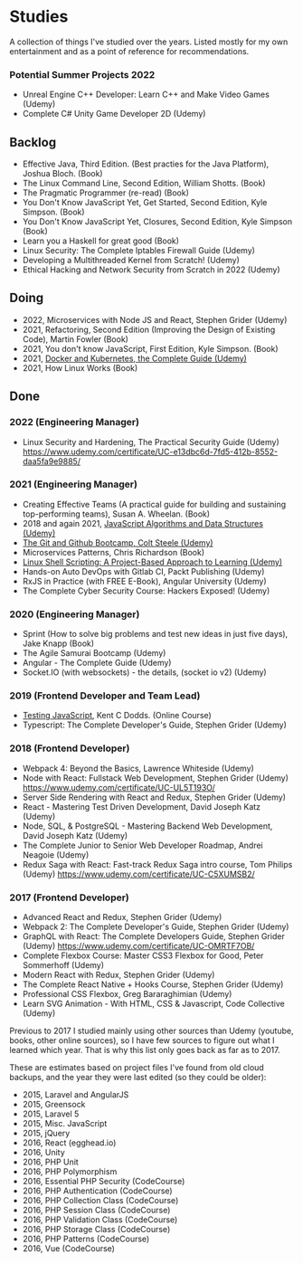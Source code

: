 # Studies
A collection of things I've studied over the years. Listed mostly for my own entertainment and as a point of reference for recommendations.


### Potential Summer Projects 2022
- Unreal Engine C++ Developer: Learn C++ and Make Video Games (Udemy)
- Complete C# Unity Game Developer 2D (Udemy)

## Backlog
- Effective Java, Third Edition. (Best practies for the Java Platform), Joshua Bloch. (Book)
- The Linux Command Line, Second Edition, William Shotts. (Book)
- The Pragmatic Programmer (re-read) (Book)
- You Don't Know JavaScript Yet, Get Started, Second Edition, Kyle Simpson. (Book)
- You Don't Know JavaScript Yet, Closures, Second Edition, Kyle Simpson (Book)
- Learn you a Haskell for great good (Book)
- Linux Security: The Complete Iptables Firewall Guide (Udemy)
- Developing a Multithreaded Kernel from Scratch! (Udemy)
- Ethical Hacking and Network Security from Scratch in 2022 (Udemy)

## Doing
- 2022, Microservices with Node JS and React, Stephen Grider (Udemy)
- 2021, Refactoring, Second Edition (Improving the Design of Existing Code), Martin Fowler (Book)
- 2021, You don't know JavaScript, First Edition, Kyle Simpson. (Book)
- 2021, [Docker and Kubernetes, the Complete Guide (Udemy)](https://www.udemy.com/course/docker-and-kubernetes-the-complete-guide)
- 2021, How Linux Works (Book)

## Done

### 2022 (Engineering Manager)
- Linux Security and Hardening, The Practical Security Guide (Udemy) https://www.udemy.com/certificate/UC-e13dbc6d-7fd5-412b-8552-daa5fa9e9885/

### 2021 (Engineering Manager)
- Creating Effective Teams (A practical guide for building and sustaining top-performing teams), Susan A. Wheelan. (Book)
- 2018 and again 2021, [JavaScript Algorithms and Data Structures (Udemy)](https://www.udemy.com/course/js-algorithms-and-data-structures-masterclass/)
- [The Git and Github Bootcamp, Colt Steele (Udemy)](https://www.udemy.com/course/git-and-github-bootcamp)
- Microservices Patterns, Chris Richardson (Book)
- [Linux Shell Scripting: A Project-Based Approach to Learning (Udemy)](https://www.udemy.com/course/linux-shell-scripting-projects)
- Hands-on Auto DevOps with Gitlab CI, Packt Publishing (Udemy)
- RxJS in Practice (with FREE E-Book), Angular University (Udemy)
- The Complete Cyber Security Course: Hackers Exposed! (Udemy)

### 2020 (Engineering Manager)
- Sprint (How to solve big problems and test new ideas in just five days), Jake Knapp (Book)
- The Agile Samurai Bootcamp (Udemy)
- Angular - The Complete Guide (Udemy)
- Socket.IO (with websockets) - the details, (socket io v2) (Udemy)

### 2019 (Frontend Developer and Team Lead)
- [Testing JavaScript](https://testingjavascript.com/), Kent C Dodds. (Online Course)
- Typescript: The Complete Developer's Guide, Stephen Grider (Udemy)

### 2018 (Frontend Developer)
- Webpack 4: Beyond the Basics, Lawrence Whiteside (Udemy)
- Node with React: Fullstack Web Development, Stephen Grider (Udemy) https://www.udemy.com/certificate/UC-UL5T193O/
- Server Side Rendering with React and Redux, Stephen Grider (Udemy)
- React - Mastering Test Driven Development, David Joseph Katz (Udemy)
- Node, SQL, & PostgreSQL - Mastering Backend Web Development, David Joseph Katz (Udemy)
- The Complete Junior to Senior Web Developer Roadmap, Andrei Neagoie (Udemy)
- Redux Saga with React: Fast-track Redux Saga intro course, Tom Philips (Udemy) https://www.udemy.com/certificate/UC-C5XUMSB2/

### 2017 (Frontend Developer)
- Advanced React and Redux, Stephen Grider (Udemy)
- Webpack 2: The Complete Developer's Guide, Stephen Grider (Udemy)
- GraphQL with React: The Complete Developers Guide, Stephen Grider (Udemy) https://www.udemy.com/certificate/UC-OMRTF7OB/
- Complete Flexbox Course: Master CSS3 Flexbox for Good, Peter Sommerhoff (Udemy)
- Modern React with Redux, Stephen Grider (Udemy)
- The Complete React Native + Hooks Course, Stephen Grider (Udemy)
- Professional CSS Flexbox, Greg Bararaghimian (Udemy)
- Learn SVG Animation - With HTML, CSS & Javascript, Code Collective (Udemy)
 
Previous to 2017 I studied mainly using other sources than Udemy (youtube, books, other online sources), so I have few sources to figure out what I learned which year. That is why this list only goes back as far as to 2017.

These are estimates based on project files I've found from old cloud backups, and the year they were last edited (so they could be older):

- 2015, Laravel and AngularJS
- 2015, Greensock
- 2015, Laravel 5
- 2015, Misc. JavaScript
- 2015, jQuery
- 2016, React (egghead.io)
- 2016, Unity
- 2016, PHP Unit
- 2016, PHP Polymorphism
- 2016, Essential PHP Security (CodeCourse)
- 2016, PHP Authentication (CodeCourse)
- 2016, PHP Collection Class (CodeCourse)
- 2016, PHP Session Class (CodeCourse)
- 2016, PHP Validation Class (CodeCourse)
- 2016, PHP Storage Class (CodeCourse)
- 2016, PHP Patterns (CodeCourse)
- 2016, Vue (CodeCourse)


